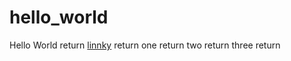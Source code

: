 hello_world
===========

Hello World  return
[linnky](http://kylezaragoza.com)  return
one  return
two  return
three  return
